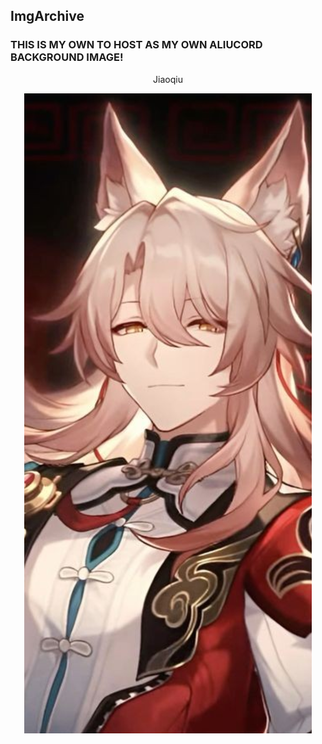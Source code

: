 ## ImgArchive
### THIS IS MY OWN TO HOST AS MY OWN ALIUCORD BACKGROUND IMAGE!
<p align=center>Jiaoqiu</p>
<p align=center><img src="Proyek Baru 126 [949E3FC].png"></p>
